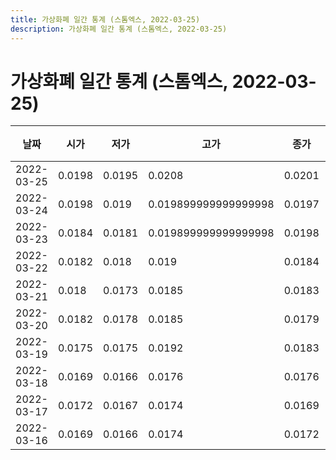 ```yaml
---
title: 가상화폐 일간 통계 (스톰엑스, 2022-03-25)
description: 가상화폐 일간 통계 (스톰엑스, 2022-03-25)
---
```


가상화폐 일간 통계 (스톰엑스, 2022-03-25)
===

|날짜|시가|저가|고가|종가|비고|
|--|--|--|--|--|--|
|2022-03-25|0.0198|0.0195|0.0208|0.0201|    |
|2022-03-24|0.0198|0.019|0.019899999999999998|0.0197|    |
|2022-03-23|0.0184|0.0181|0.019899999999999998|0.0198|    |
|2022-03-22|0.0182|0.018|0.019|0.0184|    |
|2022-03-21|0.018|0.0173|0.0185|0.0183|    |
|2022-03-20|0.0182|0.0178|0.0185|0.0179|    |
|2022-03-19|0.0175|0.0175|0.0192|0.0183|    |
|2022-03-18|0.0169|0.0166|0.0176|0.0176|    |
|2022-03-17|0.0172|0.0167|0.0174|0.0169|    |
|2022-03-16|0.0169|0.0166|0.0174|0.0172|    |
